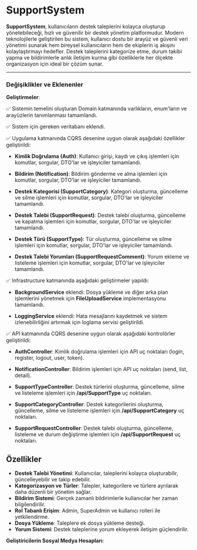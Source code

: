 # SupportSystem

**SupportSystem**, kullanıcıların destek taleplerini kolayca oluşturup yönetebileceği, hızlı ve güvenilir bir destek yönetim platformudur. Modern teknolojilerle geliştirilen bu sistem, kullanıcı dostu bir arayüz ve güvenli veri yönetimi sunarak hem bireysel kullanıcıların hem de ekiplerin iş akışını kolaylaştırmayı hedefler. Destek taleplerini kategorize etme, durum takibi yapma ve bildirimlerle anlık iletişim kurma gibi özelliklerle her ölçekte organizasyon için ideal bir çözüm sunar.

---

### **Değişiklikler ve Eklenenler**
**Geliştirmeler**:




✅ Sistemin temelini oluşturan Domain katmanında varlıkların, enum'ların ve arayüzlerin tanımlanması tamamlandı.



✅ Sistem için gereken veritabanı eklendi.



✅ Uygulama katmanında CQRS desenine uygun olarak aşağıdaki özellikler geliştirildi:





- **Kimlik Doğrulama (Auth)**: Kullanıcı girişi, kaydı ve çıkış işlemleri için komutlar, sorgular, DTO'lar ve işleyiciler tamamlandı.




- **Bildirim (Notification)**: Bildirim gönderme ve alma işlemleri için komutlar, sorgular, DTO'lar ve işleyiciler tamamlandı.




- **Destek Kategorisi (SupportCategory)**: Kategori oluşturma, güncelleme ve silme işlemleri için komutlar, sorgular, DTO'lar ve işleyiciler tamamlandı.




- **Destek Talebi (SupportRequest)**: Destek talebi oluşturma, güncelleme ve kapatma işlemleri için komutlar, sorgular, DTO'lar ve işleyiciler tamamlandı.




- **Destek Türü (SupportType)**: Tür oluşturma, güncelleme ve silme işlemleri için komutlar, sorgular, DTO'lar ve işleyiciler tamamlandı.




- **Destek Talebi Yorumları (SupportRequestComment)**: Yorum ekleme ve listeleme işlemleri için komutlar, sorgular, DTO'lar ve işleyiciler tamamlandı.




✅ Infrastructure katmanında aşağıdaki geliştirmeler yapıldı:





- **BackgroundService** eklendi: Dosya yükleme ve diğer arka plan işlemlerini yönetmek için **FileUploadService** implementasyonu tamamlandı.



- **LoggingService** eklendi: Hata mesajlarını kaydetmek ve sistem izlenebilirliğini artırmak için loglama servisi geliştirildi.




✅ API katmanında CQRS desenine uygun olarak aşağıdaki kontrolörler geliştirildi:





- **AuthController**: Kimlik doğrulama işlemleri için API uç noktaları (login, register, logout, user, token).



- **NotificationController**: Bildirim işlemleri için API uç noktaları (send, list, detail).



- **SupportTypeController**: Destek türlerini oluşturma, güncelleme, silme ve listeleme işlemleri için **/api/SupportType** uç noktaları.



- **SupportCategoryController**: Destek kategorilerini oluşturma, güncelleme, silme ve listeleme işlemleri için **/api/SupportCategory** uç noktaları.



- **SupportRequestController**: Destek talebi oluşturma, güncelleme, listeleme ve durum değiştirme işlemleri için **/api/SupportRequest** uç noktaları.





## Özellikler
- **Destek Talebi Yönetimi**: Kullanıcılar, taleplerini kolayca oluşturabilir, güncelleyebilir ve takip edebilir.
- **Kategorizasyon ve Türler**: Talepler, kategorilere ve türlere ayrılarak daha düzenli bir yönetim sağlar.
- **Bildirim Sistemi**: Gerçek zamanlı bildirimlerle kullanıcılar her zaman bilgilendirilir.
- **Rol Tabanlı Erişim**: Admin, SuperAdmin ve kullanıcı rolleri ile yetkilendirme.
- **Dosya Yükleme**: Taleplere ek dosya yükleme desteği.
- **Yorum Sistemi**: Destek taleplerine yorum ekleyerek iletişim güçlendirilir.

**Geliştiricilerin Sosyal Medya Hesapları**: